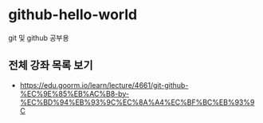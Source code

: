 # github-hello-world
git 및 github 공부용

## 전체 강좌 목록 보기

- https://edu.goorm.io/learn/lecture/4661/git-github-%EC%9E%85%EB%AC%B8-by-%EC%BD%94%EB%93%9C%EC%8A%A4%EC%BF%BC%EB%93%9C
